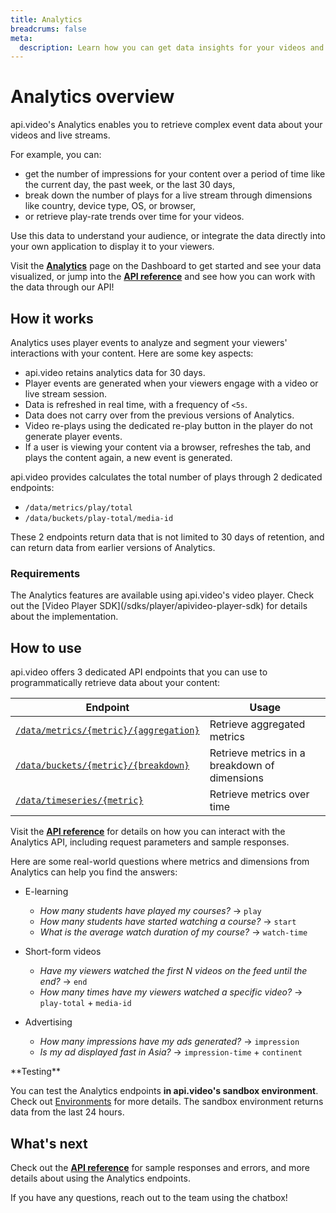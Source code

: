 ```yaml
---
title: Analytics
breadcrums: false
meta: 
  description: Learn how you can get data insights for your videos and live streams using api.video's Analytics solution.
---
```


# Analytics overview

api.video's Analytics enables you to retrieve complex event data about your videos and live streams.

For example, you can:

- get the number of impressions for your content over a period of time like the current day, the past week, or the last 30 days,
- break down the number of plays for a live stream through dimensions like country, device type, OS, or browser,
- or retrieve play-rate trends over time for your videos.

Use this data to understand your audience, or integrate the data directly into your own application to display it to your viewers.

Visit the **[Analytics](https://dashboard.api.video/analytics)** page on the Dashboard to get started and see your data visualized, or jump into the **[API reference](/reference/api/Analytics)** and see how you can work with the data through our API!

## How it works

Analytics uses player events to analyze and segment your viewers' interactions with your content. Here are some key aspects:

- api.video retains analytics data for 30 days.
- Player events are generated when your viewers engage with a video or live stream session.
- Data is refreshed in real time, with a frequency of `<5s`.
- Data does not carry over from the previous versions of Analytics.
- Video re-plays using the dedicated re-play button in the player do not generate player events.
- If a user is viewing your content via a browser, refreshes the tab, and plays the content again, a new event is generated.

<Callout pad="2" type="success">
api.video provides calculates the total number of plays through 2 dedicated endpoints:

- `/data/metrics/play/total`
- `/data/buckets/play-total/media-id`

These 2 endpoints return data that is not limited to 30 days of retention, and can return data from earlier versions of Analytics.
</Callout>

### Requirements

<Callout pad="2" type="info">
The Analytics features are available using api.video's video player. Check out the [Video Player SDK](/sdks/player/apivideo-player-sdk) for details about the implementation.
</Callout>

## How to use

api.video offers 3 dedicated API endpoints that you can use to programmatically retrieve data about your content:

| Endpoint                                                                                 | Usage                                         |
| ---------------------------------------------------------------------------------------- | --------------------------------------------- |
| [`/data/metrics/{metric}/{aggregation}`](/reference/api/Analytics#retrieve-aggregated-metrics) | Retrieve aggregated metrics                   |
| [`/data/buckets/{metric}/{breakdown}`](/reference/api/Analytics#retrieve-metrics-in-a-breakdown-of-dimensions)   | Retrieve metrics in a breakdown of dimensions |
| [`/data/timeseries/{metric}`](/reference/api/Analytics#retrieve-metrics-over-time)            | Retrieve metrics over time                    |

Visit the **[API reference](/reference/api/Analytics)** for details on how you can interact with the Analytics API, including request parameters and sample responses.

Here are some real-world questions where metrics and dimensions from Analytics can help you find the answers:

- E-learning
    - *How many students have played my courses?* → `play`
    - *How many students have started watching a course?* → `start`
    - *What is the average watch duration of my course?* → `watch-time`
    
- Short-form videos
    - *Have my viewers watched the first N videos on the feed until the end?* → `end`
    - *How many times have my viewers watched a specific video?* → `play-total` + `media-id`
    
- Advertising
    - *How many impressions have my ads generated?*  → `impression`
    - *Is my ad displayed fast in Asia?*  → `impression-time` + `continent`

<Callout pad="2" type="info">
**Testing**

You can test the Analytics endpoints **in api.video's sandbox environment**. Check out [Environments](/reference#environments) for more details. The sandbox environment returns data from the last 24 hours.
</Callout>

## What's next

Check out the **[API reference](/reference/api/Analytics)** for sample responses and errors, and more details about using the Analytics endpoints.

If you have any questions, reach out to the team using the chatbox!